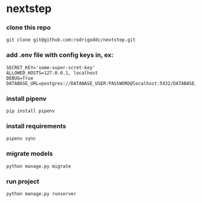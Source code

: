 # nextstep

### clone this repo
``` git clone git@github.com:rodrigoddc/nextstep.git ```

### add .env file with config keys in, ex:

``` 
SECRET_KEY='some-super-scret-key'
ALLOWED_HOSTS=127.0.0.1, localhost
DEBUG=True
DATABASE_URL=postgres://DATABASE_USER:PASSWORD@localhost:5432/DATABASE_DB
```

### install pipenv
``` pip install pipenv ```

### install requirements
``` pipenv sync ```

### migrate models
``` python manage.py migrate ```

### run project
``` python manage.py runserver ```

